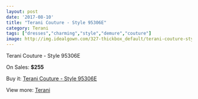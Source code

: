```yaml
---
layout: post
date: '2017-08-10'
title: "Terani Couture - Style 95306E"
category: Terani
tags: ["dresses","charming","style","demure","couture"]
image: http://img.idealgown.com/327-thickbox_default/terani-couture-style-95306e.jpg
---
```

Terani Couture - Style 95306E

On Sales: **$255**
<a href="https://www.idealgown.com/en/terani/108-terani-couture-style-95306e.html"><amp-img layout="responsive" width="600" height="600" src="//img.idealgown.com/327-thickbox_default/terani-couture-style-95306e.jpg" alt="Terani Couture - Style 95306E 0" /></a>
<a href="https://www.idealgown.com/en/terani/108-terani-couture-style-95306e.html"><amp-img layout="responsive" width="600" height="600" src="//img.idealgown.com/328-thickbox_default/terani-couture-style-95306e.jpg" alt="Terani Couture - Style 95306E 1" /></a>

Buy it: [Terani Couture - Style 95306E](https://www.idealgown.com/en/terani/108-terani-couture-style-95306e.html "Terani Couture - Style 95306E")

View more: [Terani](https://www.idealgown.com/en/4-terani "Terani")
